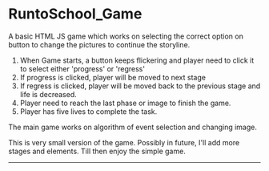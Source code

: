 # RuntoSchool_Game
A basic HTML JS game which works on selecting the correct option on button to change the pictures to continue the storyline.

1. When Game starts, a button keeps flickering and player need to click it to select either 'progress' or 'regress'
2. If progress is clicked, player will be moved to next stage
3. If regress is clicked, player will be moved back to the previous stage and life is decreased.
4. Player need to reach the last phase or image to finish the game.
5. Player has five lives to complete the task.

The main game works on algorithm of event selection and changing image.

This is very small version of the game. Possibly in future, I'll add more stages and elements. Till then enjoy the simple game.

________________________________

